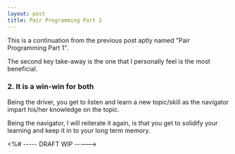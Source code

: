 ```yaml
---
layout: post
title: Pair Programming Part 2
---
```


This is a continuation from the previous post aptly named "Pair Programming Part 1".

The second key take-away is the one that I personally feel is the most beneficial.

<h3>2. It is a win-win for both</h3>

Being the driver, you get to listen and learn a new topic/skill as the navigator impart his/her knowledge on the topic.

Being the navigator, I will reiterate it again, is that you get to solidify your learning and keep it in to your long term memory.

<%# ----- DRAFT WIP ----->
